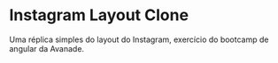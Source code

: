 # Instagram Layout Clone

Uma réplica simples do layout do Instagram, exercício do bootcamp de angular da Avanade.